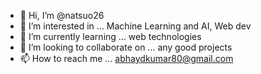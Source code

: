 - 👋 Hi, I’m @natsuo26
- 👀 I’m interested in ... Machine Learning and AI, Web dev
- 🌱 I’m currently learning ... web technologies
- 💞️ I’m looking to collaborate on ... any good projects
- 📫 How to reach me ... abhaydkumar80@gmail.com

<!---
natsuo26/natsuo26 is a ✨ special ✨ repository because its `README.md` (this file) appears on your GitHub profile.
You can click the Preview link to take a look at your changes.
--->

